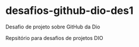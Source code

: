 # desafios-github-dio-des1
Desafio de projeto sobre GitHub da Dio

Repsitório para desafios de projetos DIO
